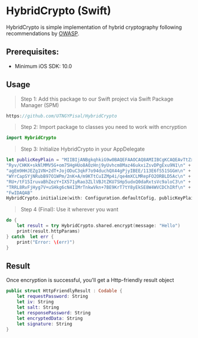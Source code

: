 # HybridCrypto (Swift)

HybridCrypto is simple implementation of hybrid cryptography following recommendations by  [OWASP](https://mobile-security.gitbook.io/mobile-security-testing-guide/general-mobile-app-testing-guide/0x04g-testing-cryptography).

## Prerequisites:
- Minimum iOS SDK: 10.0

## Usage

> Step 1: Add this package to our Swift project via Swift Package Manager (SPM)
```java
https://github.com/UTNGYPisal/HybridCrypto

```
> Step 2: Import package to classes you need to work with encryption
```swift
import HybridCrypto
```

> Step 3: Initialize HybridCrypto in your AppDelegate
```swift
let publicKeyPlain = "MIIBIjANBgkqhkiG9w0BAQEFAAOCAQ8AMIIBCgKCAQEAvTtZxoq7IKTwRkADtWix\n" +
"Ryv/CHKK+skNlMMV5G+om75HgHUo8AOzHnj9yUvhcm8Maz46ukxiZsvDPgExu9N1\n" +
"agEm9HHJEZg1VN+2dT+JojODuC3qkF7o94duchQX44gPjyIBEE/113E6fS51SGGm\n" +
"WYrCapSYjNRubB97O1WPm/2nK+A/m9KTtCuIZMp4i/qe4mXCLMRepFO2ORBLD5Ac\n" +
"RU+/tF15IruvaBhZezY+IX571yRao3ZLlVBJtZKU7SHp5udxQ0daRxtsVc9aloC3\n" +
"TRRL8RvFjHyg7V+uSHkg6cN4IIMrTnkwVkn+7BE9KrT7tY8yEkSE8W4WVCDChIRf\n" +
"FwIDAQAB"
HybridCrypto.initialize(with: Configuration.defaultCofig, publicKeyPlain: publicKeyPlain)
```
> Step 4 (Final): Use it wherever you want
```swift
do {
    let result = try HybridCrypto.shared.encrypt(message: "Hello")
    print(result.httpParams)
} catch  let err {
    print("Error: \(err)")
}
```

## Result
Once encryption is successful, you'll get a Http-friendly result object
```swift
public struct HttpFriendlyResult : Codable {
    let requestPassword: String
    let iv: String
    let salt: String
    let responsePassword: String
    let encryptedData: String
    let signature: String
}
```
